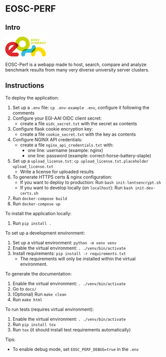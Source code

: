 # EOSC-PERF

## Intro
![](docs/source/eosc%20synergy%20logo.png)

EOSC-Perf is a webapp made to host, search, compare and analyze benchmark results from many very diverse university server clusters.

## Instructions

To deploy the application:
1. Set up a `.env` file: `cp .env-example .env`, configure it following the comments
1. Configure your EGI-AAI OIDC client secret:
   * create a file `oidc_secret.txt` with the secret as contents
1. Configure flask cookie encryption key:
   * create a file `cookie_secret.txt` with the key as contents
1. Configure NGINX API credentials:
   * create a file `nginx_api_credentials.txt` with:
     * one line: username (example: nginx)
     * one line: password (example: correct-horse-battery-staple)
1. Set up a `upload_license.txt`: `cp upload_license.txt.placeholder upload_license.txt`
   * Write a license for uploaded results
1. To generate HTTPS certs & nginx configuration:
   * If you want to deploy to production: Run `bash init-lentsencrypt.sh`
   * If you want to develop locally (on `localhost`): Run `bash init-dev-certs.sh`
1. Run `docker-compose build`
1. Run `docker-compose up`

To install the application locally:
1. Run `pip install .`

To set up a development environment:
1. Set up a virtual environment: `python -m venv venv`
1. Enable the virtual environment: `. ./venv/bin/activate`
1. Install requirements: `pip install -r requirements.txt`
    * The requirements will only be installed within the virtual environment.

To generate the documentation:
1. Enable the virtual environment: `. ./venv/bin/activate`
1. Go to `docs/`
1. (Optional) Run `make clean`
1. Run `make html`

To run tests (requires virtual environment):
1. Enable the virtual environment: `. ./venv/bin/activate`
1. Run `pip install tox`
1. Run `tox` (it should install test requirements automatically)

Tips:
- To enable debug mode, set `EOSC_PERF_DEBUG=true` in the `.env`

